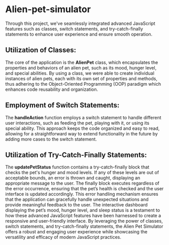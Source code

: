 # Alien-pet-simulator

Through this project, we've seamlessly integrated advanced JavaScript features such as classes, switch statements, and try-catch-finally statements to enhance user experience and ensure smooth operation.

## Utilization of Classes:

The core of the application is the **AlienPet** class, which encapsulates the properties and behaviors of an alien pet, such as its mood, hunger level, and special abilities.
By using a class, we were able to create individual instances of alien pets, each with its own set of properties and methods, thus adhering to the Object-Oriented Programming (OOP) paradigm which enhances code reusability and organization.

## Employment of Switch Statements:

The **handleAction** function employs a switch statement to handle different user interactions, such as feeding the pet, playing with it, or using its special ability.
This approach keeps the code organized and easy to read, allowing for a straightforward way to extend functionality in the future by adding more cases to the switch statement.

## Utilization of Try-Catch-Finally Statements:

The **updatePetStatus** function contains a try-catch-finally block that checks the pet's hunger and mood levels.
If any of these levels are out of acceptable bounds, an error is thrown and caught, displaying an appropriate message to the user.
The finally block executes regardless of the error occurrence, ensuring that the pet’s health is checked and the user interface is updated accordingly.
This error handling mechanism ensures that the application can gracefully handle unexpected situations and provide meaningful feedback to the user.
The interactive dashboard displaying the pet’s mood, hunger level, and sleep status is a testament to how these advanced JavaScript features have been harnessed to create a responsive and user-friendly interface. By leveraging the power of classes, switch statements, and try-catch-finally statements, the Alien Pet Simulator offers a robust and engaging user experience while showcasing the versatility and efficacy of modern JavaScript practices.
